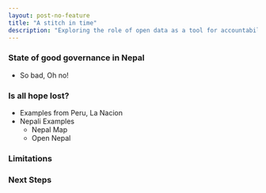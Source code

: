 ```yaml
---
layout: post-no-feature
title: "A stitch in time"
description: "Exploring the role of open data as a tool for accountability and transparency in the context of Nepal" 
---
```


### State of good governance in Nepal

* So bad, Oh no!
### Is all hope lost?
* Examples from Peru, La Nacion
* Nepali Examples
	* Nepal Map
	* Open Nepal

### Limitations
### Next Steps

